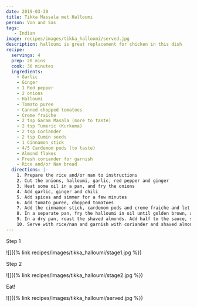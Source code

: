 ```yaml
---
date: 2019-03-30
title: Tikka Massala met Halloumi
person: Von and Sas
tags:
   - Indian
image: recipes/images/tikka_halloumi/served.jpg
description: halloumi is great replacement for chicken in this dish
recipe:
  servings: 4
  prep: 20 mins
  cook: 30 minutes
  ingredients:
    - Garlic
    - Ginger
    - 1 Red pepper
    - 2 onions
    - Halloumi
    - Tomato puree
    - Canned chopped tomatoes
    - Creme fraiche
    - 2 tsp Garam Masala (more to taste)
    - 2 tsp Tumeric (Kurkuma)
    - 2 tsp Coriander
    - 2 tsp Cumin seeds
    - 1 Cinnamon stick
    - 4/5 Cardemom pods (to taste)
    - Almond flakes
    - Fresh coriander for garnish
    - Rice and/or Nan bread
  directions: |-
    1. Prepare the rice and/or nan to instructions
    2. Cut the onions, halloumi, garlic, red pepper and ginger
    3. Heat some oil in a pan, and fry the onions
    4. Add garlic, ginger and chili
    5. Add spices and simmer for a few minutes
    6. Add tomato puree, chopped tomatoes
    7. Add the cinnamon stick, cardemom pods and creme fraiche and let simmer
    8. In a separate pan, fry the halloumi in oil until golden brown, and add to the sauce
    9. In a dry pan, roast the shaved almonds. Add half to the sauce, save other half for garnish
    10. Serve with rice/nan and garnish with coriander and shaved almonds
---
```


Step 1

![]({% link recipes/images/tikka_halloumi/stage1.jpg %})

Step 2

![]({% link recipes/images/tikka_halloumi/stage2.jpg %})

Eat!

![]({% link recipes/images/tikka_halloumi/served.jpg %})

